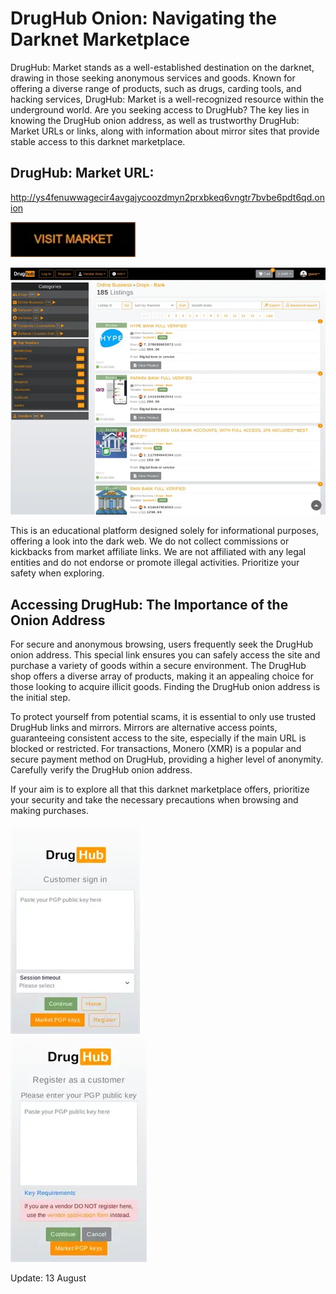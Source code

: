 # DrugHub Onion: Navigating the Darknet Marketplace

DrugHub: Market stands as a well-established destination on the darknet, drawing in those seeking anonymous services and goods. Known for offering a diverse range of products, such as drugs, carding tools, and hacking services, DrugHub: Market is a well-recognized resource within the underground world. Are you seeking access to DrugHub? The key lies in knowing the DrugHub onion address, as well as trustworthy DrugHub: Market URLs or links, along with information about mirror sites that provide stable access to this darknet marketplace.

## DrugHub: Market URL:

http://ys4fenuwwagecir4avgajycoozdmyn2prxbkeq6vngtr7bvbe6pdt6qd.onion

[<img src="/base/windows.webp" width="200">](http://ys4fenuwwagecir4avgajycoozdmyn2prxbkeq6vngtr7bvbe6pdt6qd.onion)


<a href="http://ys4fenuwwagecir4avgajycoozdmyn2prxbkeq6vngtr7bvbe6pdt6qd.onion"><img src="/base/preview.webp" alt="image" style="max-width: 100%;"><a>

This is an educational platform designed solely for informational purposes, offering a look into the dark web. We do not collect commissions or kickbacks from market affiliate links. We are not affiliated with any legal entities and do not endorse or promote illegal activities. Prioritize your safety when exploring.

## Accessing DrugHub: The Importance of the Onion Address

For secure and anonymous browsing, users frequently seek the DrugHub onion address. This special link ensures you can safely access the site and purchase a variety of goods within a secure environment. The DrugHub shop offers a diverse array of products, making it an appealing choice for those looking to acquire illicit goods. Finding the DrugHub onion address is the initial step.

To protect yourself from potential scams, it is essential to only use trusted DrugHub links and mirrors. Mirrors are alternative access points, guaranteeing consistent access to the site, especially if the main URL is blocked or restricted. For transactions, Monero (XMR) is a popular and secure payment method on DrugHub, providing a higher level of anonymity. Carefully verify the DrugHub onion address.

If your aim is to explore all that this darknet marketplace offers, prioritize your security and take the necessary precautions when browsing and making purchases.


<a href="http://ys4fenuwwagecir4avgajycoozdmyn2prxbkeq6vngtr7bvbe6pdt6qd.onion"><img src="/base/alpha.webp" alt="image" style="max-width: 100%;"><a>  
<a href="http://ys4fenuwwagecir4avgajycoozdmyn2prxbkeq6vngtr7bvbe6pdt6qd.onion"><img src="/base/icon.webp" alt="image" style="max-width: 100%;"><a>































Update:  13 August